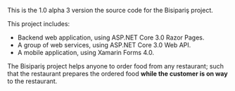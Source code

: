 ﻿This is the 1.0 alpha 3 version the source code for the Bisipariş project.

This project includes:
- Backend web application, using ASP.NET Core 3.0 Razor Pages.
- A group of web services, using ASP.NET Core 3.0 Web API.
- A mobile application, using Xamarin Forms 4.0.

The Bisipariş project helps anyone to order food from any restaurant; such that the restaurant prepares the ordered food 
**while the customer is on way** to the restaurant.